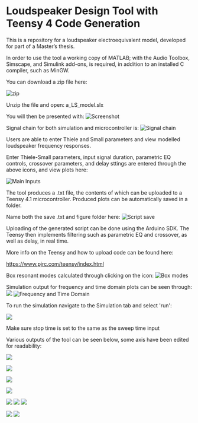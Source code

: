 # Loudspeaker Design Tool with Teensy 4 Code Generation


This is a repository for a loudspeaker electroequivalent model, developed for part of a Master’s thesis. 

In order to use the tool a working copy of MATLAB; with the Audio Toolbox, 
Simscape, and Simulink add-ons, is required, in addition to an installed C compiler, such as MinGW. 

You can download a zip file here:

![zip](zip.png)

Unzip the file and open: a_LS_model.slx

You will then be presented with:
![Screenshot](full_LS.png)



Signal chain for both simulation and microcontroller is:
![Signal chain](flow.png)



Users are able to enter Thiele and Small parameters and view modelled loudspeaker 
frequency responses.

Enter Thiele-Small parameters, input signal duration, parametric EQ controls, crossover parameters, and delay sttings are entered through the above icons, and view plots here:

![Main Inputs](input.png)





The tool produces a .txt file, the contents of which can be uploaded to a Teensy 4.1 microcontroller. Produced plots can be automatically saved in a folder.

Name both the save .txt and figure folder here:
![Script save](script.png)




Uploading of the generated script can be done using the Arduino SDK. The Teensy then implements  filtering such as parametric EQ and crossover, as well as delay, in real time. 

More info on the Teensy and how to upload code can be found here:

https://www.pjrc.com/teensy/index.html


Box resonant modes calculated through clicking on the icon:
![Box modes](modesRme.png)


Simulation output for frequency and time domain plots can be seen through:
![](freq.png)
![Frequency and Time Domain](time.png)



To run the simulation navigate to the Simulation tab and select 'run':


![](runSim.png)

Make sure stop time is set to the same as the sweep time input 

Various outputs of the tool can be seen below, some axis have been edited for readability:

![](output9.png)

![](output2.png)

![](output3.png)

![](output4.png)

![](output5.png)
![](output1.png)
![](output6.png)

![](output7.png)
![](output8.png)
